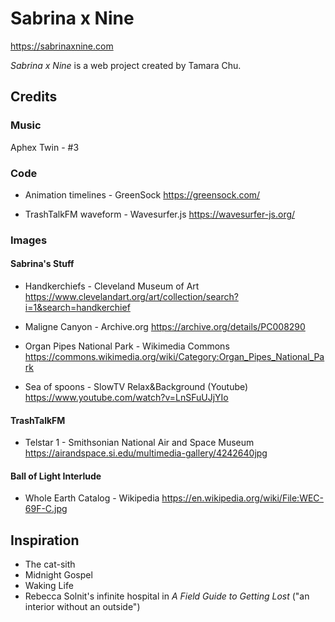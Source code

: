 # Sabrina x Nine

https://sabrinaxnine.com

_Sabrina x Nine_ is a web project created by Tamara Chu.

## Credits

### Music

Aphex Twin - #3

### Code

- Animation timelines - GreenSock 
https://greensock.com/

- TrashTalkFM waveform - Wavesurfer.js
https://wavesurfer-js.org/

### Images

#### Sabrina's Stuff

- Handkerchiefs - Cleveland Museum of Art
https://www.clevelandart.org/art/collection/search?i=1&search=handkerchief

- Maligne Canyon - Archive.org
https://archive.org/details/PC008290

- Organ Pipes National Park - Wikimedia Commons
https://commons.wikimedia.org/wiki/Category:Organ_Pipes_National_Park

- Sea of spoons - SlowTV Relax&Background (Youtube)
https://www.youtube.com/watch?v=LnSFuUJjYIo

#### TrashTalkFM

- Telstar 1 - Smithsonian National Air and Space Museum
https://airandspace.si.edu/multimedia-gallery/4242640jpg

#### Ball of Light Interlude

- Whole Earth Catalog - Wikipedia
https://en.wikipedia.org/wiki/File:WEC-69F-C.jpg

## Inspiration

- The cat-sith
- Midnight Gospel
- Waking Life
- Rebecca Solnit's infinite hospital in _A Field Guide to Getting Lost_ ("an interior without an outside")
